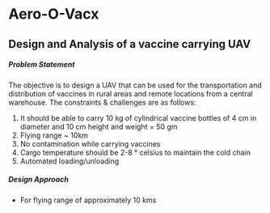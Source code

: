 # Aero-O-Vacx
## Design and Analysis of a vaccine carrying UAV

##### Problem Statement
The objective is to design a UAV that can be used for the transportation and distribution of vaccines in rural areas and remote locations from a central warehouse.
The constraints & challenges are as follows:
  1. It should be able to carry 10 kg of cylindrical vaccine bottles of 4 cm in diameter and 10 cm height and weight = 50 gm
  2. Flying range ~ 10km
  3. No contamination while carrying vaccines
  4. Cargo temperature should be 2-8 ° celsius to maintain the cold chain
  5. Automated loading/unloading

##### Design Approach
 - For flying range of approximately 10 kms
